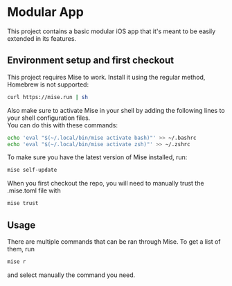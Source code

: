 # Modular App
This project contains a basic modular iOS app that it's meant to be easily extended in its features.

## Environment setup and first checkout

This project requires Mise to work.
Install it using the regular method, Homebrew is not supported:

```sh
curl https://mise.run | sh
```


Also make sure to activate Mise in your shell by adding the following lines to your shell configuration files.  
You can do this with these commands:

```sh
echo 'eval "$(~/.local/bin/mise activate bash)"' >> ~/.bashrc
echo 'eval "$(~/.local/bin/mise activate zsh)"' >> ~/.zshrc
```

To make sure you have the latest version of Mise installed, run:

```sh
mise self-update
```

When you first checkout the repo, you will need to manually trust the .mise.toml file with 

```sh
mise trust
```

## Usage

There are multiple commands that can be ran through Mise. To get a list of them, run

```sh
mise r
```

and select manually the command you need.